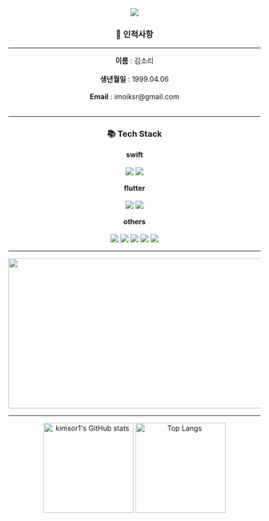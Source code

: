 <div align="center">
<img src="https://capsule-render.vercel.app/api?type=wave&color=timeGradient&height=300&section=header&text=sori's%20github&fontSize=90" />

<h3>📍 인적사항</h3>
<hr>
<b>이름</b> : 김소리 <br><br>
<b>생년월일</b> : 1999.04.06 <br><br>
<b>Email</b> : imoiksr@gmail.com <br><br>

<hr>

<h3>📚 Tech Stack</h3>

<b>swift</b><br><br>
<img src="https://img.shields.io/badge/swift-%23FA7343.svg?&style=for-the-badge&logo=swift&logoColor=white" />
<img src="https://img.shields.io/badge/uikit-%232396F3.svg?&style=for-the-badge&logo=uikit&logoColor=white" />

<b>flutter</b><br><br>
<img src="https://img.shields.io/badge/flutter-%2302569B.svg?&style=for-the-badge&logo=flutter&logoColor=white" />
<img src="https://img.shields.io/badge/dart-%230175C2.svg?&style=for-the-badge&logo=dart&logoColor=white" />

<b>others</b><br><br>
<img src="https://img.shields.io/badge/java-%23007396.svg?&style=for-the-badge&logo=java&logoColor=white" />
<img src="https://img.shields.io/badge/spring-%236DB33F.svg?&style=for-the-badge&logo=spring&logoColor=white" />
<img src="https://img.shields.io/badge/html5-%23E34F26.svg?&style=for-the-badge&logo=html5&logoColor=white" />
<img src="https://img.shields.io/badge/css3-%231572B6.svg?&style=for-the-badge&logo=css3&logoColor=white" />
<img src="https://img.shields.io/badge/javascript-%23F7DF1E.svg?&style=for-the-badge&logo=javascript&logoColor=black" />

<hr>

<a href="https://github.com/devxb/gitanimals">
<img
  src="https://render.gitanimals.org/farms/kimsor1"
  width="600"
  height="300"
/>
</a>
</a>

<hr>

<img src="https://github-readme-stats.vercel.app/api?username=kimsor1&show_icons=true&theme=radical" alt="kimsor1's GitHub stats" height="180" />
<img src="https://github-readme-stats.vercel.app/api/top-langs/?username=kimsor1&layout=compact" alt="Top Langs" height="180" />

</div>
